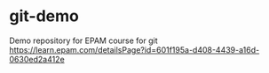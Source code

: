 # git-demo

Demo repository for EPAM course for git https://learn.epam.com/detailsPage?id=601f195a-d408-4439-a16d-0630ed2a412e
